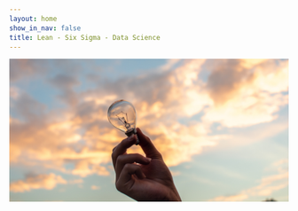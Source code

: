 ```yaml
---
layout: home
show_in_nav: false
title: Lean - Six Sigma - Data Science
---
```


![PicGrantingIdeas](/images/granting_ideas.jpg "Keine Transdformation ohne Nordstern.")

